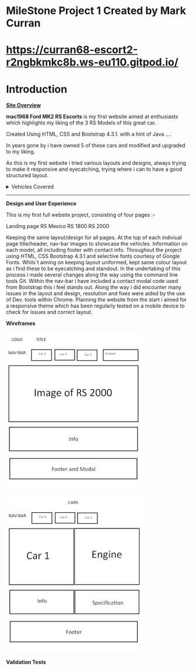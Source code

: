 # MileStone Project 1 Created by Mark Curran

# **https://curran68-escort2-r2ngbkmkc8b.ws-eu110.gitpod.io/**

# Introduction

[**Site Overview**](#site-overview)

**mac1968 Ford MK2 RS Escorts** is my first website aimed at enthusiasts which highlights my liking of the 3 RS Models of this great car.

Created Using HTML, CSS and Bootstrap 4.3.1. with a hint of Java ....


In years gone by i have owned 5 of these cars and modified and upgraded to my liking.

As this is my first website i tried various layouts and designs, always trying 
to make it responsive and eyecatching, trying where i can to have a good structured layout.


<details>
<summary>Vehicles Covered</summary>
RS Mexico
<br>
RS 1800
<br>
RS 2000
</details>

***
**Design and User Experience**

This is my first full website project, consisting of four pages :-

Landing page
RS Mexico
RS 1800
RS 2000

Keeping the same layout/design for all pages. At the top of each indiviual page title/header,
nav-bar images to showcase the vehicles.
Information on each model, all including footer with contact info.
Throughout the project using HTML, CSS Bootstrap 4.3.1 and selective fonts courtesy of Google Fonts.
Whils`t aiming on keeping layout uniformed, kept same colour layout as i find these to be eyecatching and standout.
In the undertaking of this process i made several changes along the way using the command line tools Git.
Within the nav-bar i have included a contact modal code used from Bootstrap this i feel stands out.
Along the way i did encounter many issues in the layout and design, resolution and fixes were aided by the use of Dev. tools within Chrome.
Planning the website from the start i aimed for a responsive theme which has been regularly tested on a mobile device to check for issues and correct layout.

**Wireframes**
<br>

![Image](assets/readme/images/landing.jpg)

![Image](assets/readme/images/cars.jpg)

**Validation Tests**


